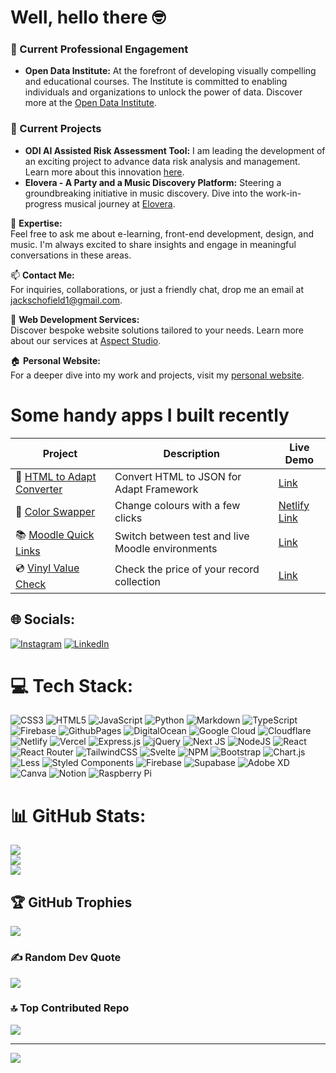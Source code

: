 # Well, hello there 🤓

### 🌟 Current Professional Engagement
- **Open Data Institute:** At the forefront of developing visually compelling and educational courses. The Institute is committed to enabling individuals and organizations to unlock the power of data. Discover more at the [Open Data Institute](https://learning.theodi.org/).

### 🚀 Current Projects
- **ODI AI Assisted Risk Assessment Tool:** I am leading the development of an exciting project to advance data risk analysis and management. Learn more about this innovation [here](https://theodi.org/insights/tools/consequence-and-risk-evaluation-care-tool/).
- **Elovera - A Party and a Music Discovery Platform:** Steering a groundbreaking initiative in music discovery. Dive into the work-in-progress musical journey at [Elovera](https://elovera.co.uk).

💬 **Expertise:**  
Feel free to ask me about e-learning, front-end development, design, and music. I'm always excited to share insights and engage in meaningful conversations in these areas.

📫 **Contact Me:**  
For inquiries, collaborations, or just a friendly chat, drop me an email at jackschofield1@gmail.com.

🌱 **Web Development Services:**  
Discover bespoke website solutions tailored to your needs. Learn more about our services at [Aspect Studio](https://aspectstudio.net).

🏠 **Personal Website:**  
For a deeper dive into my work and projects, visit my [personal website](https://jacksdev.com).

# Some handy apps I built recently
| Project | Description | Live Demo |
|---------|-------------|-----------|
| 📄 [HTML to Adapt Converter](https://github.com/jschof1/html-to-adapt) | Convert HTML to JSON for Adapt Framework | [Link](jschof1.github.io/html-to-adapt/) |
| 🎨 [Color Swapper](https://github.com/jschof1/color-swapper) | Change colours with a few clicks | [Netlify Link](https://color-swap.netlify.app) |
| 📚 [Moodle Quick Links](https://github.com/jschof1/moodle-quick-links) | Switch between test and live Moodle environments | [Link](https://local-quick-links.netlify.app) |
| 💿 [Vinyl Value Check](https://github.com/jschof1/VinylValueCheck) | Check the price of your record collection | [Link](https://vinyl-value.netlify.app) |

## 🌐 Socials:
[![Instagram](https://img.shields.io/badge/Instagram-%23E4405F.svg?logo=Instagram&logoColor=white)](https://instagram.com/https://www.instagram.com/aspectstudiouk/) [![LinkedIn](https://img.shields.io/badge/LinkedIn-%230077B5.svg?logo=linkedin&logoColor=white)](https://linkedin.com/in/https://www.linkedin.com/in/jack-schofield-developer/) 

# 💻 Tech Stack:
![CSS3](https://img.shields.io/badge/css3-%231572B6.svg?style=for-the-badge&logo=css3&logoColor=white) ![HTML5](https://img.shields.io/badge/html5-%23E34F26.svg?style=for-the-badge&logo=html5&logoColor=white) ![JavaScript](https://img.shields.io/badge/javascript-%23323330.svg?style=for-the-badge&logo=javascript&logoColor=%23F7DF1E) ![Python](https://img.shields.io/badge/python-3670A0?style=for-the-badge&logo=python&logoColor=ffdd54) ![Markdown](https://img.shields.io/badge/markdown-%23000000.svg?style=for-the-badge&logo=markdown&logoColor=white) ![TypeScript](https://img.shields.io/badge/typescript-%23007ACC.svg?style=for-the-badge&logo=typescript&logoColor=white) ![Firebase](https://img.shields.io/badge/firebase-%23039BE5.svg?style=for-the-badge&logo=firebase) ![GithubPages](https://img.shields.io/badge/github%20pages-121013?style=for-the-badge&logo=github&logoColor=white) ![DigitalOcean](https://img.shields.io/badge/DigitalOcean-%230167ff.svg?style=for-the-badge&logo=digitalOcean&logoColor=white) ![Google Cloud](https://img.shields.io/badge/GoogleCloud-%234285F4.svg?style=for-the-badge&logo=google-cloud&logoColor=white) ![Cloudflare](https://img.shields.io/badge/Cloudflare-F38020?style=for-the-badge&logo=Cloudflare&logoColor=white) ![Netlify](https://img.shields.io/badge/netlify-%23000000.svg?style=for-the-badge&logo=netlify&logoColor=#00C7B7) ![Vercel](https://img.shields.io/badge/vercel-%23000000.svg?style=for-the-badge&logo=vercel&logoColor=white) ![Express.js](https://img.shields.io/badge/express.js-%23404d59.svg?style=for-the-badge&logo=express&logoColor=%2361DAFB) ![jQuery](https://img.shields.io/badge/jquery-%230769AD.svg?style=for-the-badge&logo=jquery&logoColor=white) ![Next JS](https://img.shields.io/badge/Next-black?style=for-the-badge&logo=next.js&logoColor=white) ![NodeJS](https://img.shields.io/badge/node.js-6DA55F?style=for-the-badge&logo=node.js&logoColor=white) ![React](https://img.shields.io/badge/react-%2320232a.svg?style=for-the-badge&logo=react&logoColor=%2361DAFB) ![React Router](https://img.shields.io/badge/React_Router-CA4245?style=for-the-badge&logo=react-router&logoColor=white) ![TailwindCSS](https://img.shields.io/badge/tailwindcss-%2338B2AC.svg?style=for-the-badge&logo=tailwind-css&logoColor=white) ![Svelte](https://img.shields.io/badge/svelte-%23f1413d.svg?style=for-the-badge&logo=svelte&logoColor=white) ![NPM](https://img.shields.io/badge/NPM-%23CB3837.svg?style=for-the-badge&logo=npm&logoColor=white) ![Bootstrap](https://img.shields.io/badge/bootstrap-%238511FA.svg?style=for-the-badge&logo=bootstrap&logoColor=white) ![Chart.js](https://img.shields.io/badge/chart.js-F5788D.svg?style=for-the-badge&logo=chart.js&logoColor=white) ![Less](https://img.shields.io/badge/less-2B4C80?style=for-the-badge&logo=less&logoColor=white) ![Styled Components](https://img.shields.io/badge/styled--components-DB7093?style=for-the-badge&logo=styled-components&logoColor=white) ![Firebase](https://img.shields.io/badge/Firebase-039BE5?style=for-the-badge&logo=Firebase&logoColor=white) ![Supabase](https://img.shields.io/badge/Supabase-3ECF8E?style=for-the-badge&logo=supabase&logoColor=white) ![Adobe XD](https://img.shields.io/badge/Adobe%20XD-470137?style=for-the-badge&logo=Adobe%20XD&logoColor=#FF61F6) ![Canva](https://img.shields.io/badge/Canva-%2300C4CC.svg?style=for-the-badge&logo=Canva&logoColor=white) ![Notion](https://img.shields.io/badge/Notion-%23000000.svg?style=for-the-badge&logo=notion&logoColor=white) ![Raspberry Pi](https://img.shields.io/badge/-RaspberryPi-C51A4A?style=for-the-badge&logo=Raspberry-Pi)
# 📊 GitHub Stats:
![](https://github-readme-stats.vercel.app/api?username=jschof1&theme=dark&hide_border=true&include_all_commits=false&count_private=false)<br/>
![](https://github-readme-streak-stats.herokuapp.com/?user=jschof1&theme=dark&hide_border=true)<br/>
![](https://github-readme-stats.vercel.app/api/top-langs/?username=jschof1&theme=dark&hide_border=true&include_all_commits=false&count_private=false&layout=compact)

## 🏆 GitHub Trophies
![](https://github-profile-trophy.vercel.app/?username=jschof1&theme=discord&no-frame=false&no-bg=false&margin-w=4)

### ✍️ Random Dev Quote
![](https://quotes-github-readme.vercel.app/api?type=horizontal&theme=radical)

### 🔝 Top Contributed Repo
![](https://github-contributor-stats.vercel.app/api?username=jschof1&limit=5&theme=dark&combine_all_yearly_contributions=true)

---
[![](https://visitcount.itsvg.in/api?id=jschof1&icon=0&color=0)](https://visitcount.itsvg.in)

<!-- Proudly created with GPRM ( https://gprm.itsvg.in ) -->
